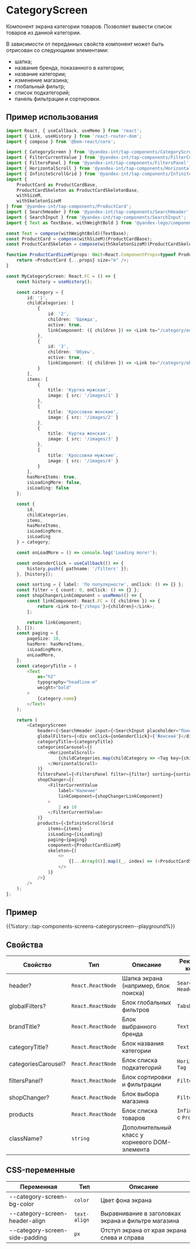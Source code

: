 # CategoryScreen

Компонент экрана категории товаров. Позволяет вывести список товаров из данной категории.

В зависимости от переданных свойств компонент может быть отрисован со следующими элементами:

- шапка;
- название бренда, показанного в категории;
- название категории;
- изменение магазина;
- глобальный фильтр;
- список подкатегорий;
- панель фильтрации и сортировки.

## Пример использования

```typescript jsx
import React, { useCallback, useMemo } from 'react';
import { Link, useHistory } from 'react-router-dom';
import { compose } from '@bem-react/core';

import { CategoryScreen } from '@yandex-int/tap-components/CategoryScreen';
import { FilterCurrentValue } from '@yandex-int/tap-components/FilterCurrentValue';
import { FiltersPanel } from '@yandex-int/tap-components/FiltersPanel';
import { HorizontalScroll } from '@yandex-int/tap-components/HorizontalScroll';
import { InfiniteScrollGrid } from '@yandex-int/tap-components/InfiniteScrollGrid';
import {
    ProductCard as ProductCardBase, 
    ProductCardSkeleton as ProductCardSkeletonBase,
    withSizeM,
    withSkeletonSizeM
} from '@yandex-int/tap-components/ProductCard';
import { SearchHeader } from '@yandex-int/tap-components/SearchHeader';
import { SearchInput } from '@yandex-int/tap-components/SearchInput';
import { Text as TextBase, withWeightBold } from '@yandex-lego/components/Text';

const Text = compose(withWeightBold)(TextBase);
const ProductCard = compose(withSizeM)(ProductCardBase);
const ProductCardSkeleton = compose(withSkeletonSizeM)(ProductCardSkeletonBase);

function ProductCardSizeM(props: Omit<React.ComponentProps<typeof ProductCard>, 'size'>) {
    return <ProductCard {...props} size="m" />;
}

const MyCategoryScreen: React.FC = () => {
    const history = useHistory();

    const category = {
        id: '1',
        childCategories: [
            {
                id: '2',
                children: 'Одежда',
                active: true,
                linkComponent: ({ children }) => <Link to="/category/odezhda">{children}</Link>
            },
            {
                id: '3',
                children: 'Обувь',
                active: true,
                linkComponent: ({ children }) => <Link to="/category/obuv">{children}</Link>
            }
        ],
        items: [
            {
                title: 'Куртка мужская',
                image: { src: '/images/1' }
            },
            {
                title: 'Кроссовки женские',
                image: { src: '/images/2' }
            },
            {
                title: 'Куртка женская',
                image: { src: '/images/3' }
            },
            {
                title: 'Кроссовки мужские',
                image: { src: '/images/4' }
            }
        ],
        hasMoreItems: true,
        isLoadingMore: false,
        isLoading: false
    };

    const {
        id,
        childCategories,
        items,
        hasMoreItems,
        isLoadingMore,
        isLoading
    } = category;

    const onLoadMore = () => console.log('Loading more!');

    const onGenderClick = useCallback(() => {
        history.push({ pathname: '/filters' });
    }, [history]);

    const sorting = { label: 'По популярности', onClick: () => {} };
    const filter = { count: 0, onClick: () => {} };
    const shopChangerLinkComponent = useMemo(() => {
        const linkComponent: React.FC = ({ children }) => {
            return <Link to={'/shops'}>{children}</Link>;
        };

        return linkComponent;
    }, []);
    const paging = {
        pageSize: 10,
        hasMore: hasMoreItems,
        isLoadingMore,
        onLoadMore,
    };
    const categoryTitle = (
        <Text
            as="h2"
            typography="headline-m"
            weight="bold"
        >
            {category.name}
        </Text>
    );

    return (
        <CategoryScreen
            header={<SearchHeader input={<SearchInput placeholder="Поиск" />} />}
            globalFilters={<div onClick={onGenderClick}>{'Женский'}</div>}
            categoryTitle={categoryTitle}
            categoriesCarousel={(
                <HorizontalScroll>
                    {childCategories.map(childCategory => <Tag key={childCategory.id} {...childCategory} />)}
                </HorizontalScroll>
            )}
            filtersPanel={<FiltersPanel filter={filter} sorting={sorting} />}
            shopChanger={(
                <FilterCurrentValue
                    label="Наличие"
                    linkComponent={shopChangerLinkComponent}
                >
                    2 из 10
                </FilterCurrentValue>
            )}
            products={<InfiniteScrollGrid
                items={items}
                isLoading={isLoading}
                paging={paging}
                component={ProductCardSizeM}
                skeleton={(
                    <>
                        {[...Array(6)].map((_, index) => (<ProductCardSkeleton key={index} size="m" />))}
                    </>
                )}
            />}
        />
    );
};
```

## Пример

{{%story:::tap-components-screens-categoryscreen--playground%}}

## Свойства

| Свойство            | Тип               | Описание                                      | Рекомендуемые компоненты             |
| ------------------- | ----------------- | --------------------------------------------- | ------------------------------------ |
| header?             | `React.ReactNode` | Шапка экрана (например, блок поиска)          | `SearchHeader`, `Header`             |
| globalFilters?      | `React.ReactNode` | Блок глобальных фильтров                      | `TabsMenu`                           |
| brandTitle?         | `React.ReactNode` | Блок выбранного бренда                        | `Text`                               |
| categoryTitle?      | `React.ReactNode` | Блок названия категории                       | `Text`                               |
| categoriesCarousel? | `React.ReactNode` | Блок списка подкатегорий                      | `HorizontalScroll` с `Tag`           |
| filtersPanel?       | `React.ReactNode` | Блок сортировки и фильтрации                  | `FiltersPanel`                       |
| shopChanger?        | `React.ReactNode` | Блок выбора магазина                          | `FilterCurrentValue`                 |
| products            | `React.ReactNode` | Блок списка товаров                           | `InfiniteScrollGrid` с `ProductCard` |
| className?          | `string`          | Дополнительный класс у корневого DOM-элемента |                                      |

## CSS-переменные

| Переменная                     | Тип          | Описание                                            |
| ------------------------------ | ------------ | --------------------------------------------------- |
| --category-screen-bg-color     | `color`      | Цвет фона экрана                                    |
| --category-screen-header-align | `text-align` | Выравнивание в заголовках экрана и фильтре магазина |
| --category-screen-side-padding | `px`         | Отступ экрана от края экрана слева и справа         |
